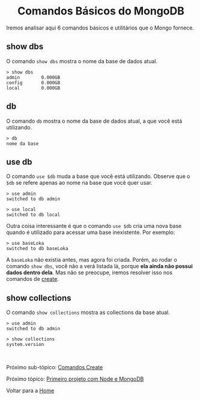 <h1 align="center" id="basic">Comandos Básicos do MongoDB</h1>

Iremos analisar aqui 6 comandos básicos e utilitários que o Mongo fornece.

<h2>show dbs</h2>

O comando `show dbs` mostra o nome da base de dados atual.

```
> show dbs
admin        0.000GB
config       0.000GB
local        0.000GB
```

<h2>db</h2>

O comando `db` mostra o nome da base de dados atual, a que você está utilizando.

```
> db
nome da base
```

<h2>use db</h2>

O comando `use $db` muda a base que você está utilizando. Observe que o `$db` se refere apenas ao nome na base que você quer usar.

```
> use admin
switched to db admin

> use local
switched to db local
```

Outra coisa interessante é que o comando `use $db` cria uma nova base quando é utilizado para acessar uma base inexistente. Por exemplo:

```
> use baseLoka
switched to db baseLoka
```

A `baseLoka` não existia antes, mas agora foi criada. Porém, ao rodar o comando `show dbs`, você não a verá listada lá, porque **ela ainda não possui dados dentro dela**. Mas não se preocupe, iremos resolver isso nos comandos de <a href="3-2-create.md#create">create</a>.

<h2>show collections</h2>

O comando `show collections` mostra as collections da base atual.

```
> use admin
switched to db admin

> show collections
system.version
```

<br/>

Próximo sub-tópico: <a href="3-2-create.md#create">Comandos Create</a>

Próximo tópico: <a href="4-primeiro-projeto.md#primeiro-projeto">Primeiro projeto com Node e MongoDB</a>

Voltar para a <a href="../README.md#readme">Home</a>
